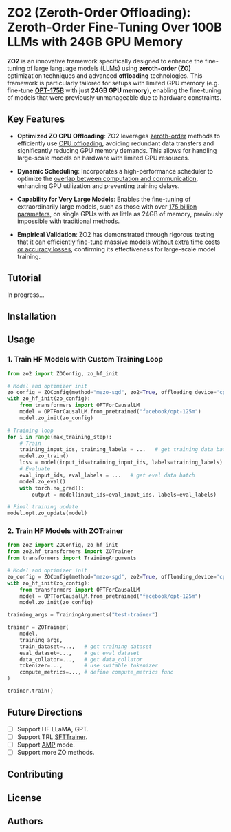 # ZO2 (Zeroth-Order Offloading): Zeroth-Order Fine-Tuning Over 100B LLMs with 24GB GPU Memory

**ZO2** is an innovative framework specifically designed to enhance the fine-tuning of large language models (LLMs) using **zeroth-order (ZO)** optimization techniques and advanced **offloading** technologies. This framework is particularly tailored for setups with limited GPU memory (e.g. fine-tune **[OPT-175B](https://arxiv.org/abs/2205.01068)** with just **24GB GPU memory**), enabling the fine-tuning of models that were previously unmanageable due to hardware constraints.

## Key Features

- **Optimized ZO CPU Offloading**: ZO2 leverages <u>zeroth-order</u> methods to efficiently use <u>CPU offloading</u>, avoiding redundant data transfers and significantly reducing GPU memory demands. This allows for handling large-scale models on hardware with limited GPU resources.

- **Dynamic Scheduling**: Incorporates a high-performance scheduler to optimize the <u>overlap between computation and communication</u>, enhancing GPU utilization and preventing training delays.

- **Capability for Very Large Models**: Enables the fine-tuning of extraordinarily large models, such as those with over <u>175 billion parameters</u>, on single GPUs with as little as 24GB of memory, previously impossible with traditional methods.

- **Empirical Validation**: ZO2 has demonstrated through rigorous testing that it can efficiently fine-tune massive models <u>without extra time costs or accuracy losses</u>, confirming its effectiveness for large-scale model training.

## Tutorial

In progress...

## Installation

## Usage

### 1. Train HF Models with Custom Training Loop

```python
from zo2 import ZOConfig, zo_hf_init

# Model and optimizer init
zo_config = ZOConfig(method="mezo-sgd", zo2=True, offloading_device='cpu', working_device='cuda', lr=1e-5)
with zo_hf_init(zo_config):
    from transformers import OPTForCausalLM
    model = OPTForCausalLM.from_pretrained("facebook/opt-125m")
    model.zo_init(zo_config)

# Training loop
for i in range(max_training_step):
    # Train
    training_input_ids, training_labels = ...   # get training data batch
    model.zo_train()
    loss = model(input_ids=training_input_ids, labels=training_labels)
    # Evaluate
    eval_input_ids, eval_labels = ...   # get eval data batch
    model.zo_eval()     
    with torch.no_grad():
        output = model(input_ids=eval_input_ids, labels=eval_labels)

# Final training update
model.opt.zo_update(model)
```

### 2. Train HF Models with ZOTrainer

```python
from zo2 import ZOConfig, zo_hf_init
from zo2.hf_transformers import ZOTrainer
from transformers import TrainingArguments

# Model and optimizer init
zo_config = ZOConfig(method="mezo-sgd", zo2=True, offloading_device='cpu', working_device='cuda', lr=1e-5)
with zo_hf_init(zo_config):
    from transformers import OPTForCausalLM
    model = OPTForCausalLM.from_pretrained("facebook/opt-125m")
    model.zo_init(zo_config)

training_args = TrainingArguments("test-trainer")

trainer = ZOTrainer(
    model,
    training_args,
    train_dataset=...,   # get training dataset
    eval_dataset=...,    # get eval dataset
    data_collator=...,   # get data_collator
    tokenizer=...,       # use suitable tokenizer
    compute_metrics=..., # define compute_metrics func
)

trainer.train()
```

## Future Directions

- [ ] Support HF LLaMA, GPT.
- [ ] Support TRL [SFTTrainer](https://huggingface.co/docs/trl/sft_trainer).
- [ ] Support [AMP](https://pytorch.org/tutorials/recipes/recipes/amp_recipe.html) mode.
- [ ] Support more ZO methods.

## Contributing

## License

## Authors